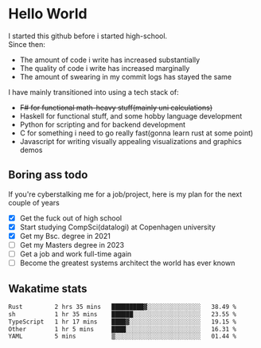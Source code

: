 # Hello World

I started this github before i started high-school.  
Since then:
- The amount of code i write has increased substantially
- The quality of code i write has increased marginally
- The amount of swearing in my commit logs has stayed the same

I have mainly transitioned into using a tech stack of:
- ~~F# for functional math-heavy stuff(mainly uni calculations)~~
- Haskell for functional stuff, and some hobby language development
- Python for scripting and for backend development
- C for something i need to go really fast(gonna learn rust at some point)
- Javascript for writing visually appealing visualizations and graphics demos

## Boring ass todo
If you're cyberstalking me for a job/project, here is my plan for the next couple of years
- [x] Get the fuck out of high school
- [x] Start studying CompSci(datalogi) at Copenhagen university
- [x] Get my Bsc. degree in 2021
- [ ] Get my Masters degree in 2023
- [ ] Get a job and work full-time again
- [ ] Become the greatest systems architect the world has ever known

## Wakatime stats
<!--START_SECTION:waka-->

```txt
Rust         2 hrs 35 mins   █████████▓░░░░░░░░░░░░░░░   38.49 %
sh           1 hr 35 mins    ██████░░░░░░░░░░░░░░░░░░░   23.55 %
TypeScript   1 hr 17 mins    ████▓░░░░░░░░░░░░░░░░░░░░   19.15 %
Other        1 hr 5 mins     ████░░░░░░░░░░░░░░░░░░░░░   16.31 %
YAML         5 mins          ▒░░░░░░░░░░░░░░░░░░░░░░░░   01.44 %
```

<!--END_SECTION:waka-->
